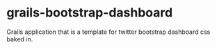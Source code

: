 grails-bootstrap-dashboard
==========================

Grails application that is a template for twitter bootstrap dashboard css baked in.
